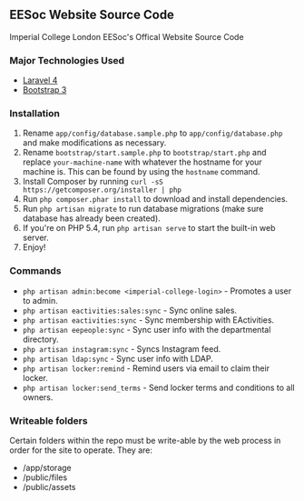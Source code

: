 ## EESoc Website Source Code

Imperial College London EESoc's Offical Website Source Code

### Major Technologies Used
* [Laravel 4](http://laravel.com/)
* [Bootstrap 3](http://getbootstrap.com/)

### Installation
1. Rename `app/config/database.sample.php` to `app/config/database.php` and make modifications as necessary.
2. Rename `bootstrap/start.sample.php` to `bootstrap/start.php` and replace `your-machine-name` with whatever the hostname for your machine is. This can be found by using the `hostname` command.
3. Install Composer by running `curl -sS https://getcomposer.org/installer | php`
4. Run `php composer.phar install` to download and install dependencies.
5. Run `php artisan migrate` to run database migrations (make sure database has already been created).
6. If you're on PHP 5.4, run `php artisan serve` to start the built-in web server.
7. Enjoy!

### Commands

- `php artisan admin:become <imperial-college-login>` - Promotes a user to admin.
- `php artisan eactivities:sales:sync` - Sync online sales.
- `php artisan eactivities:sync` - Sync membership with EActivities.
- `php artisan eepeople:sync` - Sync user info with the departmental directory.
- `php artisan instagram:sync` - Syncs Instagram feed.
- `php artisan ldap:sync` - Sync user info with LDAP.
- `php artisan locker:remind` - Remind users via email to claim their locker.
- `php artisan locker:send_terms` - Send locker terms and conditions to all owners.

### Writeable folders

Certain folders within the repo must be write-able by the web process in order for the site to operate. They are:
- /app/storage
- /public/files
- /public/assets 